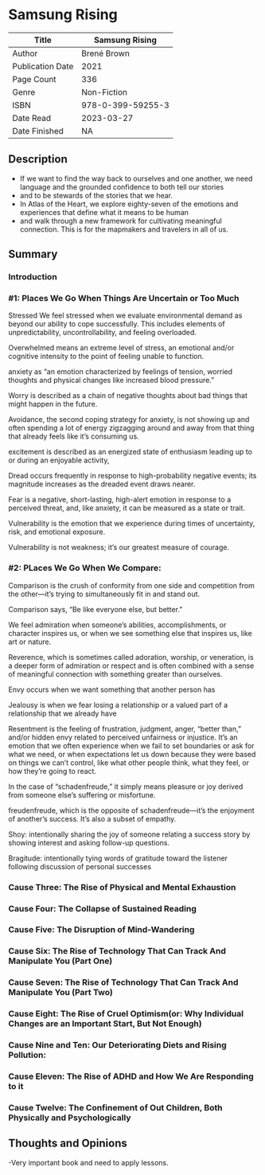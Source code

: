 # Samsung Rising

| Title            | Samsung Rising    |
|------------------|-------------------|
| Author           | Brené Brown       |
| Publication Date | 2021              |
| Page Count       | 336               |
| Genre            | Non-Fiction       |
| ISBN             | 978-0-399-59255-3 |
| Date Read        | 2023-03-27        |
| Date Finished    | NA                |

## Description

- If we want to find the way back to ourselves and one another, we need language and the grounded confidence to both tell our stories 
- and to be stewards of the stories that we hear. 
- In Atlas of the Heart, we explore eighty-seven of the emotions and experiences that define what it means to be human 
- and walk through a new framework for cultivating meaningful connection. This is for the mapmakers and travelers in all of us.

## Summary

### Introduction

### #1: Places We Go When Things Are Uncertain or Too Much 

Stressed
We feel stressed when we evaluate environmental demand as beyond
our ability to cope successfully. This includes elements of
unpredictability, uncontrollability, and feeling overloaded.

Overwhelmed 
means an extreme level of stress, an emotional
and/or cognitive intensity to the point of feeling unable to function. 

anxiety as “an
emotion characterized by feelings of tension, worried thoughts and
physical changes like increased blood pressure.” 

Worry is described as a chain of negative
thoughts about bad things that might happen in the future.

Avoidance, the second coping strategy for anxiety, is not showing up
and often spending a lot of energy zigzagging around and away from
that thing that already feels like it’s consuming us.

excitement is described as an energized state of enthusiasm
leading up to or during an enjoyable activity, 

Dread occurs frequently in response to high-probability negative
events; its magnitude increases as the dreaded event draws nearer.

Fear is a negative, short-lasting, high-alert emotion in
response to a perceived threat, and, like anxiety, it can be measured as
a state or trait. 

Vulnerability is the emotion that we experience during times of
uncertainty, risk, and emotional exposure.

Vulnerability is not weakness; it’s our greatest measure of courage.

### #2: PLaces We Go When We Compare:

Comparison is the crush of conformity from one side and competition
from the other—it’s trying to simultaneously fit in and stand out.

Comparison says, “Be like everyone else, but better.”

We feel admiration when someone’s abilities, accomplishments, or
character inspires us, or when we see something else that inspires us,
like art or nature.

Reverence, which is sometimes called adoration, worship, or
veneration, is a deeper form of admiration or respect and is often
combined with a sense of meaningful connection with something
greater than ourselves.

Envy occurs when we want something that another person has

Jealousy is when we fear losing a relationship or a valued part of a
relationship that we already have

Resentment is the feeling of frustration, judgment, anger, “better
than,” and/or hidden envy related to perceived unfairness or
injustice. It’s an emotion that we often experience when we fail
to set boundaries or ask for what we need, or when expectations
let us down because they were based on things we can’t control,
like what other people think, what they feel, or how they’re
going to react.

In the case of “schadenfreude,” it simply means
pleasure or joy derived from someone else’s suffering or misfortune.

freudenfreude, which
is the opposite of schadenfreude—it’s the enjoyment of another’s
success. It’s also a subset of empathy.

Shoy: intentionally sharing the joy of someone relating a
success story by showing interest and asking follow-up
questions.

Bragitude: intentionally tying words of gratitude toward the
listener following discussion of personal successes

### Cause Three: The Rise of Physical and Mental Exhaustion

### Cause Four: The Collapse of Sustained Reading

### Cause Five: The Disruption of Mind-Wandering

### Cause Six: The Rise of Technology That Can Track And Manipulate You (Part One)

### Cause Seven: The Rise of Technology That Can Track And Manipulate You (Part Two)

### Cause Eight: The Rise of Cruel Optimism(or: Why Individual Changes are an Important Start, But Not Enough)

### Cause Nine and Ten: Our Deteriorating Diets and Rising Pollution: 

### Cause Eleven: The Rise of ADHD and How We Are Responding to it

### Cause Twelve: The Confinement of Out Children, Both Physically and Psychologically

## Thoughts and Opinions

-Very important book and need to apply lessons.


